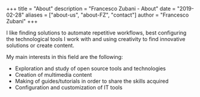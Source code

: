 +++
title = "About"
description = "Francesco Zubani - About"
date = "2019-02-28"
aliases = ["about-us", "about-FZ", "contact"]
author = "Francesco Zubani"
+++

I like finding solutions to automate repetitive workflows, best configuring the technological tools I work with and using creativity to find innovative solutions or create content.

My main interests in this field are the following:
- Exploration and study of open source tools and technologies
- Creation of multimedia content
- Making of guides/tutorials in order to share the skills acquired
- Configuration and customization of IT tools
